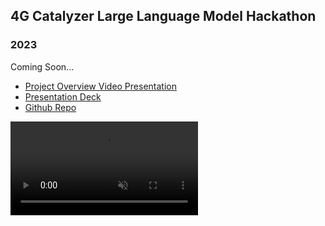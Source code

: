 ## 4G Catalyzer Large Language Model Hackathon

### 2023

Coming Soon...

- [Project Overview Video Presentation](https://www.youtube.com/watch?v=dFgFo5qkp5M)
- [Presentation Deck](https://www.dropbox.com/scl/fi/wn5t0i5qyf1ww98y07sm4/Black-Mesa_Butterfly.pdf?rlkey=rsanrvgc66vtnzal3ug4zq7j8&dl=0)
- [Github Repo](https://github.com/Aniloid2/LLM_bio_hackathon/tree/master)

<video class="video-style" controls autoplay muted>
  <source src="/images/projects/hackathondemovideo.mp4" type="video/mp4" />
  Your browser does not support the video tag.
</video>
